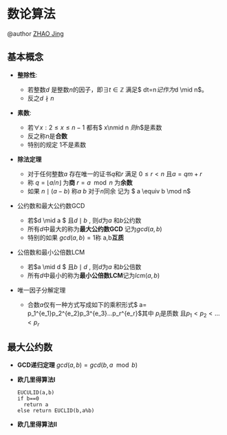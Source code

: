 # 数论算法

@author [ZHAO Jing]( zj@webturing.com)



## 基本概念

- **整除性**:  

  - 若整数$d$ 是整数$n$的因子，即$\exists t \in \mathbb{Z}$ 满足$ dt=n$记作为$d \mid n$。
  - 反之$d \nmid n$ 
- **素数**: 

  - 若$\forall x :2\le x \le n-1$  都有$ x\nmid n $则$n$是素数
  - 反之称n是**合数**
  - 特别的规定 1不是素数
- **除法定理**

  - 对于任何整数$a$ 存在唯一的证书$q$和$r$ 满足 $0\le r \lt n$ 且$a=qm+r$
  - 称 $q =\lfloor a/n \rfloor$ 为**商**  $r=a \mod n$ 为**余数**
  - 如果 $n \mid (a-b)$  称$a$ $b$ 对于$n$同余 记为 $ a \equiv  b  \mod n$
- 公约数和最大公约数GCD

  - 若$d \mid a $ 且$d\mid b$ , 则$d$为$a$ 和$b$公约数
  - 所有$d$中最大的称为**最大公约数GCD** 记为$gcd(a,b)$
  - 特别的如果 $gcd(a,b)=1$称 a,b**互质**
- 公倍数和最小公倍数LCM

  - 若$a \mid d $ 且$b\mid d$ , 则$d$为$a$ 和$b$公倍数
  - 所有$d$中最小的称为**最小公倍数LCM**记为$lcm(a,b)$
- 唯一因子分解定理
  - 合数$a​$仅有一种方式写成如下的乘积形式$ a= p_1^{e_1}p_2^{e_2}p_3^{e_3}...p_r^{e_r}​$其中 $p_i​$是质数 且$p_1<p_2<...<p_r​$



## 最大公约数
- **GCD递归定理** $gcd(a,b)=gcd(b,a \mod b)$

- **欧几里得算法I**

  ```
  EUCULID(a,b)
  if b==0
  	return a
  else return EUCLID(b,a%b)
  ```

-  **欧几里得算法II**


